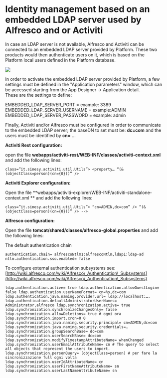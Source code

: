 # Identity management based on an embedded LDAP server used by Alfresco and or Activiti

In case an LDAP server is not available, Alfresco and Activiti can be connected to an embedded LDAP server provided by Platform. These two products would then authenticate users on it, which is based on the Platform local users defined in the Platform database.

![](http://4wsplatform.org/wp-content/uploads/media/identitymanagementusermanual/image05.png)

In order to activate the embedded LDAP server provided by Platform, a few settings must be defined in the "Application parameters" window, which can be accessed starting from the App Designer -> Application detail.\
These are the settings to define:

EMBEDDED\_LDAP\_SERVER\_PORT = example: 3389\
EMBEDDED\_LDAP\_SERVER\_USERNAME = example:ADMIN\
EMBEDDED\_LDAP\_SERVER\_PASSWORD = example: admin

Finally, Activiti and/or Alfresco must be configured in order to communicate to the embedded LDAP server; the baseDN to set must be: **dc=com** and the users must be identified by **cn=** …

**Activiti Rest configuration:**

open the file **webapps/activiti-rest/WEB-INF/classes/activiti-context.xml** and add the following lines:

```
class=”it.sinesy.activiti.util.Utils”> <property… “(&(objectClass=person)(cn={0}))” />
```

**Activiti Explorer configuration:**

Open the file **webapps/activiti-explorer/WEB-INF/activiti-standalone-context.xml ** and add the following lines:

```
class=”it.sinesy.activiti.util.Utils”> “cn=ADMIN,dc=com” /> “(&(objectClass=person)(cn={0}))” /> -->
```

**Alfresco configuration:**

Open the file **tomcat/shared/classes/alfresco-global.properties** and add the following lines:

The default authentication chain

`authentication.chain= alfrescoNtlm1:alfrescoNtlm,ldap1:ldap-ad ntlm.authentication.sso.enabled= false`

To configure external authentication subsystems see: [http://wiki.alfresco.com/wiki/Alfresco\_Authentication\_Subsystems](http://wiki.alfresco.com/wiki/Alfresco\_Authentication\_Subsystems)

`ldap.authentication.active= true ldap.authentication.allowGuestLogin= false ldap.authentication.userNameFormat= cn=%s,dc=com ldap.authentication.java.naming.provider.url= ldap://localhost:…. ldap.authentication.defaultAdministratorUserNames= Administrator,alfresco ldap.synchronization.active= true ldap.synchronization.synchronizeChangesOnly= false ldap.synchronization.allowDeletions= true # ogni ora ldap.synchronization.import.cron=0 0 ldap.synchronization.java.naming.security.principal= cn=ADMIN,dc=com ldap.synchronization.java.naming.security.credentials=… ldap.synchronization.groupSearchBase= dc=com ldap.synchronization.userSearchBase= dc=com ldap.synchronization.modifyTimestampAttributeName= whenChanged ldap.synchronization.userEmailAttributeName= cn # The query to select all objects that represent the users to import. ldap.synchronization.personQuery= (objectClass=person) # per fare la sincronizzazione full ogni volta ldap.synchronization.userIdAttributeName= cn ldap.synchronization.userFirstNameAttributeName= sn ldap.synchronization.userLastNameAttributeName= sn`

